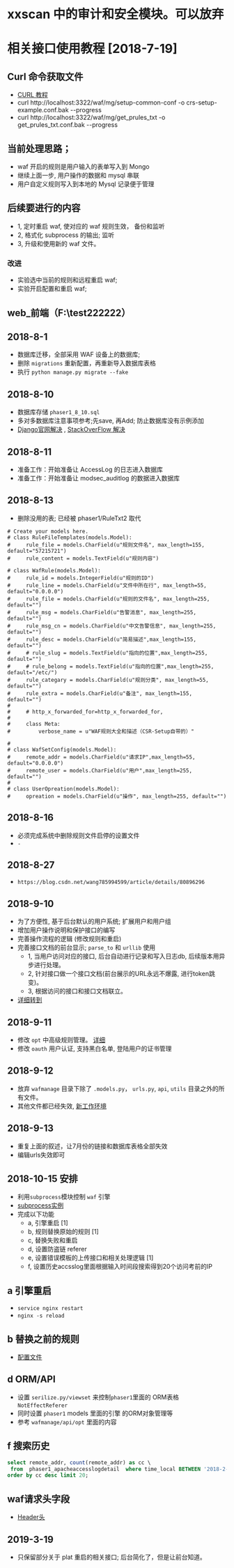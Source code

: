 # xxscan 中的审计和安全模块。可以放弃


# 相关接口使用教程 [2018-7-19]


## Curl 命令获取文件
- [CURL 教程](http://man.linuxde.net/curl)
- curl http://localhost:3322/waf/mg/setup-common-conf -o crs-setup-example.conf.bak --progress 
- curl http://localhost:3322/waf/mg/get_prules_txt -o get_prules_txt.conf.bak --progress 

## 当前处理思路；
- waf 开启的规则是用户输入的表单写入到 Mongo
- 继续上面一步, 用户操作的数据和 mysql 串联
- 用户自定义规则写入到本地的 Mysql 记录便于管理

## 后续要进行的内容
- 1, 定时重启 waf, 使对应的 waf 规则生效， 备份和监听
- 2, 格式化 subprocess 的输出; 监听
- 3, 升级和使用新的 waf 文件。

### 改进
- 实验选中当前的规则和远程重启 waf;
- 实验开启配置和重启 waf;

## web_前端（F:\test222222）


## 2018-8-1 
- 数据库迁移，全部采用 WAF 设备上的数据库;
- 删除 `migrations` 重新配置，再重新导入数据库表格
- 执行 `python manage.py migrate --fake`


## 2018-8-10
- 数据库存储 `phaser1_8_10.sql`
- 多对多数据库注意事项参考;先save, 再Add; 防止数据库没有示例添加
- [Django官网解决](https://docs.djangoproject.com/en/1.11/topics/db/examples/many_to_many/) ,
 [StackOverFlow 解决](https://stackoverflow.com/questions/7837033/valueerror-cannot-add-instance-is-on-database-default-value-is-on-databas/7999014)
 
 
## 2018-8-11
- 准备工作：开始准备让 AccessLog 的日志进入数据库
- 准备工作：开始准备让 modsec_auditlog 的数据进入数据库


## 2018-8-13 
- 删除没用的表; 已经被 phaser1/RuleTxt2 取代

```
# Create your models here.
# class RuleFileTemplates(models.Model):
#     rule_file = models.CharField(u"规则文件名", max_length=155, default="57215721")
#     rule_content = models.TextField(u"规则内容")

# class WafRule(models.Model):
#     rule_id = models.IntegerField(u"规则的ID")
#     rule_line = models.CharField(u"文件中所在行", max_length=55, default="0.0.0.0")
#     rule_file = models.CharField(u"规则的文件名", max_length=255,  default="")
#     rule_msg = models.CharField(u"告警消息", max_length=255,  default="")
#     rule_msg_cn = models.CharField(u"中文告警信息", max_length=255,  default="")
#     rule_desc = models.CharField(u"简易描述",max_length=155, default="")
#     # rule_slug = models.TextField(u"指向的位置",max_length=255, default="")
#     # rule_belong = models.TextField(u"指向的位置",max_length=255, default="/etc/")
#     rule_categary = models.CharField(u"规则分类", max_length=55, default="")
#     rule_extra = models.CharField(u"备注", max_length=155, default="")
#
#     # http_x_forwarded_for=http_x_forwarded_for,
#
#     class Meta:
#         verbose_name = u"WAF规则大全和描述（CSR-Setup自带的）"

#
# class WafSetConfig(models.Model):
#     remote_addr = models.CharField(u"请求IP",max_length=55, default="0.0.0.0")
#     remote_user = models.CharField(u"用户",max_length=255,  default="")
#
# class UserOpreation(models.Model):
#     opreation = models.CharField(u"操作", max_length=255, default="")
```

## 2018-8-16
- 必须完成系统中删除规则文件启停的设置文件
- `-`

## 2018-8-27
-  `https://blog.csdn.net/wang785994599/article/details/80896296`

## 2018-9-10
- 为了方便性, 基于后台默认的用户系统; 扩展用户和用户组
- 增加用户操作说明和保护接口的编写
- 完善操作流程的逻辑 (修改规则和重启)
- 完善接口文档的前台显示; `parse_to` 和 `urllib` 使用
  - 1, 当用户访问对应的接口, 后台自动进行记录和写入日志db, 后续版本用异步进行处理。
  - 2, 针对接口做一个接口文档(前台展示的URL永远不爆露, 进行token跳变)。
  - 3, 根据访问的接口和接口文档联立。
- [详细转到](../api/readme.md)

## 2018-9-11
- 修改 `opt` 中高级规则管理。 [详细](./api/opt/readme.md)
- 修改 `oauth` 用户认证, 支持黑白名单, 登陆用户的证书管理

## 2018-9-12
- 放弃 `wafmanage` 目录下除了 `.models.py`， `urls.py`, `api`, `utils` 目录之外的所有文件。
- 其他文件都已经失效, [新工作环境](./api/readme.md)

## 2018-9-13
- 重复上面的叙述，让7月份的链接和数据库表格全部失效
- 编辑urls失效即可

## 2018-10-15 安排
- 利用`subprocess`模块控制 `waf` 引擎
- [subprocess实例](./dprocess.py)
- 完成以下功能
  - a, 引擎重启 [1]
  - b, 规则替换原始的规则  [1]
  - c, 替换失败和重启
  - d, 设置防盗链 referer
  - e, 设置错误模板的上传接口和相关处理逻辑  [1]
  - f, 设置历史accsslog里面根据输入时间段搜索得到20个访问考前的IP


## a 引擎重启
- `service nginx restart`
- `nginx -s reload`

## b 替换之前的规则
- [配置文件](./api/plat/configs/config.ini)

## d ORM/API
- 设置 `serilize.py/viewset` 来控制`phaser1`里面的 ORM表格 `NotEffectReferer` 
- 同时设置 `phaser1` models 里面的引擎 的ORM对象管理等
- 参考 `wafmanage/api/opt` 里面的内容

## f 搜索历史
```sql
select remote_addr, count(remote_addr) as cc \
 from  phaser1_apacheaccesslogdetail  where time_local BETWEEN '2018-2-3' and '2018-5-2' group by remote_addr \ 
order by cc desc limit 20;
```

## waf请求头字段
- [Header头](https://developer.mozilla.org/zh-CN/docs/Web/HTTP/Headers)


## 2019-3-19
- 只保留部分关于 plat 重启的相关接口; 后台简化了，但是让前台知道。